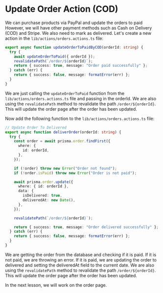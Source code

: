 # Update Order Action (COD)

We can purchase products via PayPal and update the orders to paid However, we will have other payment methods such as Cash on Delivery (COD) and Stripe. We also need to mark as delivered. Let's create a new action in the `lib/actions/orders.actions.ts` file:

```ts
export async function updateOrderToPaidByCOD(orderId: string) {
  try {
    await updateOrderToPaid({ orderId });
    revalidatePath(`/order/${orderId}`);
    return { success: true, message: "Order paid successfully" };
  } catch (err) {
    return { success: false, message: formatError(err) };
  }
}
```

We are just calling the `updateOrderToPaid` function from the `lib/actions/orders.actions.ts` file and passing in the orderId. We are also using the `revalidatePath` method to revalidate the path `/order/${orderId}`. This will update the order page after the order has been updated.

Now add the following function to the `lib/actions/orders.actions.ts` file:

```ts
// Update Order To Delivered
export async function deliverOrder(orderId: string) {
  try {
    const order = await prisma.order.findFirst({
      where: {
        id: orderId,
      },
    });

    if (!order) throw new Error("Order not found");
    if (!order.isPaid) throw new Error("Order is not paid");

    await prisma.order.update({
      where: { id: orderId },
      data: {
        isDelivered: true,
        deliveredAt: new Date(),
      },
    });

    revalidatePath(`/order/${orderId}`);

    return { success: true, message: "Order delivered successfully" };
  } catch (err) {
    return { success: false, message: formatError(err) };
  }
}
```

We are getting the order from the database and checking if it is paid. If it is not paid, we are throwing an error. If it is paid, we are updating the order to delivered and setting the deliveredAt field to the current date. We are also using the `revalidatePath` method to revalidate the path `/order/${orderId}`. This will update the order page after the order has been updated.

In the next lesson, we will work on the order page.
